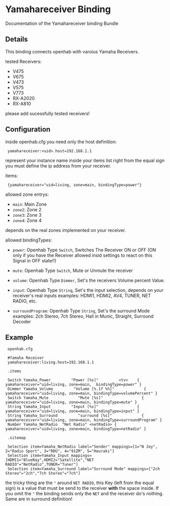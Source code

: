 # Yamahareceiver Binding

Documentation of the Yamahareceiver binding Bundle

## Details
This binding connects openhab with varoius Yamaha Receivers.

tested Receivers:
* V475
* V675
* V473
* V575
* V773
* RX-A2020
* RX-A810

please add sucessfully tested receivers!

## Configuration

inside openhab.cfg you need only the host definition:

     yamahareceiver:<uid>.host=192.168.1.1 

<uid> represent your instance name inside your items list
right from the equal sign you must define the ip address from your receiver.

items:

     {yamahareceiver="uid=living, zone=main, bindingType=power"}

allowed zone entrys:

* `main`: Main Zone
* `zone2`: Zone 2
* `zone3`: Zone 3
* `zone4`: Zone 4

depends on the real zones implemented on your receiver.

allowed bindingTypes:

* `power`: Openhab Type `Switch`, Switches The Receiver ON or OFF (ON only if you have the Receiver allowed insid settings to react on this Signal in OFF state!!)

* `mute`: Openhab Type `Switch`, Mute or Unmute the receiver
* `volume`: Openhab Type `Dimmer`, Set's the receivers Volume percent Value.
* `input`: Openhab Type `String`, Set's the input selection, depends on your receiver's real inputs
examples: HDMI1, HDMI2, AV4, TUNER, NET RADIO, etc.
* `surroundProgram`: Openhab Type `String`, Set's the surround Mode
examples: 2ch Stereo, 7ch Stereo, Hall in Munic, Straight, Surround Decoder
 
## Example

     openhab.cfg

     #Yamaha Receiver 
     yamahareceiver:living.host=192.168.1.1
 
     .items

     Switch Yamaha_Power         "Power [%s]"         <tv>    { yamahareceiver="uid=living, zone=main,  bindingType=power" }
     Dimmer Yamaha_Volume         "Volume [%.1f %%]"             { yamahareceiver="uid=living, zone=main, bindingType=volumePercent" }
     Switch Yamaha_Mute             "Mute [%s]"                 { yamahareceiver="uid=living, zone=main, bindingType=mute" }
     String Yamaha_Input         "Input [%s]"                 { yamahareceiver="uid=living, zone=main, bindingType=input" } 
     String Yamaha_Surround         "surround [%s]"             { yamahareceiver="uid=living, zone=main, bindingType=surroundProgram" } 
     Number Yamaha_NetRadio  "Net Radio" <netRadio> { yamahareceiver="uid=living, zone=main, bindingType=netRadio" }
 
     .sitemap

     Selection item=Yamaha_NetRadio label="Sender" mappings=[1="N Joy", 2="Radio Sport", 3="RDU", 4="91ZM", 5="Hauraki"]
     Selection item=Yamaha_Input mappings=[HDMI1="BlueRay",HDMI2="Satellite","NET RADIO"="NetRadio",TUNER="Tuner"]
     Selection item=Yamaha_Surround label="Surround Mode" mappings=["2ch Stereo"="2ch","7ch Stereo"="7ch"]

the tricky thing are the `"` around `NET RADIO`, this Key (left from the equal sign) is a value that must be send to the receiver **with** the space inside. If you omit the `"` the binding sends only the `NET` and the receiver do's nothing. 
Same are in surround definition!